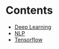 # Contents

- [Deep Learning](https://github.com/masum184e/handbook/blob/main/ai/machine-learning/deep-learning/dl.ipynb)
- [NLP](https://github.com/masum184e/handbook/blob/main/ai/machine-learning/deep-learning/nlp.ipynb)
- [Tensorflow](https://github.com/masum184e/handbook/blob/main/ai/machine-learning/deep-learning/tensorflow.ipynb)
